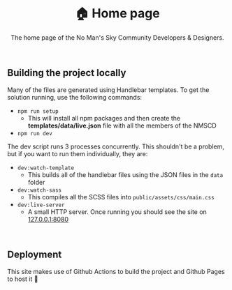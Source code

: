 <div align="center">

# 🏠 Home page

The home page of the No Man's Sky Community Developers & Designers.

</div>

<br />

## Building the project locally

Many of the files are generated using Handlebar templates. To get the solution running, use the following commands:

- `npm run setup`
  - This will install all npm packages and then create the **templates/data/live.json** file with all the members of the NMSCD
- `npm run dev`

The dev script runs 3 processes concurrently. This shouldn't be a problem, but if you want to run them individually, they are:

- `dev:watch-template`
  - This builds all of the handlebar files using the JSON files in the `data` folder
- `dev:watch-sass`
  - This compiles all the SCSS files into `public/assets/css/main.css`
- `dev:live-server`
  - A small HTTP server. Once running you should see the site on [127.0.0.1:8080](https://127.0.0.1:8080)

<br />

## Deployment

This site makes use of Github Actions to build the project and Github Pages to host it 💪


<!-- Links used in the page -->

[nmscd]: https://github.com/NMSCD?ref=nmscd
